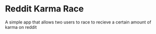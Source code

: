 # Reddit Karma Race

A simple app that allows two users to race to recieve a certain amount of karma
on reddit